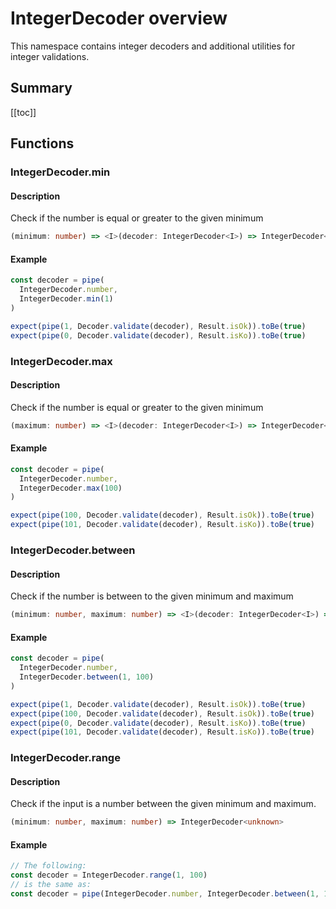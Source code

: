 # IntegerDecoder overview

This namespace contains integer decoders and additional utilities for integer validations.

## Summary

[[toc]]

## Functions

### IntegerDecoder.min

#### Description

Check if the number is equal or greater to the given minimum

```ts
(minimum: number) => <I>(decoder: IntegerDecoder<I>) => IntegerDecoder<I>
```

#### Example
```ts
const decoder = pipe(
  IntegerDecoder.number,
  IntegerDecoder.min(1)
)

expect(pipe(1, Decoder.validate(decoder), Result.isOk)).toBe(true)
expect(pipe(0, Decoder.validate(decoder), Result.isKo)).toBe(true)
```

### IntegerDecoder.max

#### Description

Check if the number is equal or greater to the given minimum

```ts
(maximum: number) => <I>(decoder: IntegerDecoder<I>) => IntegerDecoder<I>
```

#### Example
```ts
const decoder = pipe(
  IntegerDecoder.number,
  IntegerDecoder.max(100)
)

expect(pipe(100, Decoder.validate(decoder), Result.isOk)).toBe(true)
expect(pipe(101, Decoder.validate(decoder), Result.isKo)).toBe(true)
```

### IntegerDecoder.between

#### Description

Check if the number is between to the given minimum and maximum

```ts
(minimum: number, maximum: number) => <I>(decoder: IntegerDecoder<I>) => IntegerDecoder<I>
```

#### Example
```ts
const decoder = pipe(
  IntegerDecoder.number,
  IntegerDecoder.between(1, 100)
)

expect(pipe(1, Decoder.validate(decoder), Result.isOk)).toBe(true)
expect(pipe(100, Decoder.validate(decoder), Result.isOk)).toBe(true)
expect(pipe(0, Decoder.validate(decoder), Result.isKo)).toBe(true)
expect(pipe(101, Decoder.validate(decoder), Result.isKo)).toBe(true)
```

### IntegerDecoder.range

#### Description

Check if the input is a number between the given minimum and maximum.

```ts
(minimum: number, maximum: number) => IntegerDecoder<unknown>
```

#### Example
```ts
// The following:
const decoder = IntegerDecoder.range(1, 100)
// is the same as:
const decoder = pipe(IntegerDecoder.number, IntegerDecoder.between(1, 100))
```

